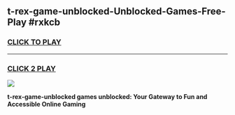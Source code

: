 
## t-rex-game-unblocked-Unblocked-Games-Free-Play #rxkcb
<h3>
<a href="https://us.freeplayer.one?title=t-rex-game-unblocked&ref=9M">CLICK TO PLAY</a></h3>
<hr>

<h3>
<a href="https://us.freeplayer.one?title=t-rex-game-unblocked&ref=9M">CLICK 2 PLAY</a>
  
</h3>

<a href="https://us.freeplayer.one?title=t-rex-game-unblocked&ref=9M"><img src="https://clearcache.store/games.png"></a>


**t-rex-game-unblocked games unblocked: Your Gateway to Fun and Accessible Online Gaming**
